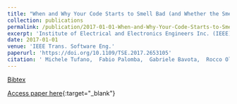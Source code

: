 ```yaml
---
title: "When and Why Your Code Starts to Smell Bad (and Whether the Smells Go Away)"
collection: publications
permalink: /publication/2017-01-01-When-and-Why-Your-Code-Starts-to-Smell-Bad-and-Whether-the-Smells-Go-Away
excerpt: 'Institute of Electrical and Electronics Engineers Inc. (IEEE), Los Alamitos, CA, USA, Scopus ID: 2-s2.0-85040307811, Cited by: 37'
date: 2017-01-01
venue: 'IEEE Trans. Software Eng.'
paperurl: 'https://doi.org/10.1109/TSE.2017.2653105'
citation: ' Michele Tufano,  Fabio Palomba,  Gabriele Bavota,  Rocco Oliveto,  Massimiliano Di Penta,  Andrea De Lucia,  Denys Poshyvanyk, &quot;When and Why Your Code Starts to Smell Bad (and Whether the Smells Go Away).&quot; IEEE Trans. Software Eng., 2017.'
---
```

[Bibtex](https://dblp.org/rec/bib/journals/tse/TufanoPBOPLP17)

[Access paper here](https://doi.org/10.1109/TSE.2017.2653105){:target="_blank"}
